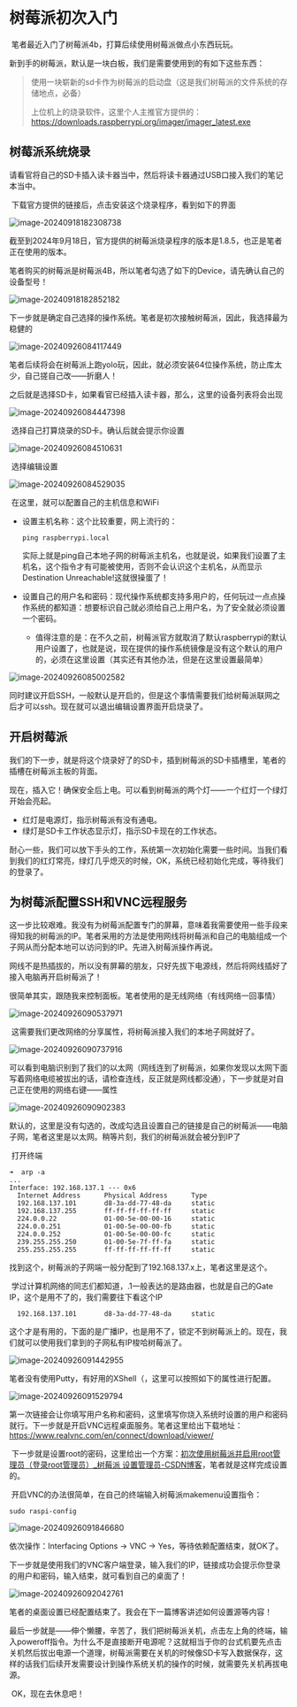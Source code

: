 # 树莓派初次入门

​	笔者最近入门了树莓派4b，打算后续使用树莓派做点小东西玩玩。

​	新到手的树莓派，默认是一块白板，我们是需要使用到的有如下这些东西：

> 使用一块崭新的sd卡作为树莓派的启动盘（这是我们树莓派的文件系统的存储地点，必备）
>
> 上位机上的烧录软件，这里个人主推官方提供的：https://downloads.raspberrypi.org/imager/imager_latest.exe

## 树莓派系统烧录

​	请看官将自己的SD卡插入读卡器当中，然后将读卡器通过USB口接入我们的笔记本当中。

​	下载官方提供的链接后，点击安装这个烧录程序，看到如下的界面

![image-20240918182308738](./树莓派1/image-20240918182308738.png)

​	截至到2024年9月18日，官方提供的树莓派烧录程序的版本是1.8.5，也正是笔者正在使用的版本。

​	笔者购买的树莓派是树莓派4B，所以笔者勾选了如下的Device，请先确认自己的设备型号！

![image-20240918182852182](./树莓派1/image-20240918182852182.png)

​	下一步就是确定自己选择的操作系统。笔者是初次接触树莓派，因此，我选择最为稳健的

![image-20240926084117449](./树莓派1/image-20240926084117449.png)

​	笔者后续将会在树莓派上跑yolo玩，因此，就必须安装64位操作系统，防止库太少，自己搓自己改——折磨人！

​	之后就是选择SD卡，如果看官已经插入读卡器，那么，这里的设备列表将会出现

![image-20240926084447398](./树莓派1/image-20240926084447398.png)

​	选择自己打算烧录的SD卡。确认后就会提示你设置

![image-20240926084510631](./树莓派1/image-20240926084510631.png)

​	选择编辑设置

![image-20240926084529035](./树莓派1/image-20240926084529035.png)

​	在这里，就可以配置自己的主机信息和WiFi

- 设置主机名称：这个比较重要，网上流行的：

  ```
  ping raspberrypi.local
  ```

  实际上就是ping自己本地子网的树莓派主机名，也就是说，如果我们设置了主机名，这个指令才有可能被使用，否则不会认识这个主机名，从而显示Destination Unreachable!这就很操蛋了！

- 设置自己的用户名和密码：现代操作系统都支持多用户的，任何玩过一点点操作系统的都知道：想要标识自己就必须给自己上用户名，为了安全就必须设置一个密码。

  - 值得注意的是：在不久之前，树莓派官方就取消了默认raspberrypi的默认用户设置了，也就是说，现在提供的操作系统镜像是没有这个默认的用户的，必须在这里设置（其实还有其他办法，但是在这里设置最简单）

![image-20240926085002582](./树莓派1/image-20240926085002582.png)

​	同时建议开启SSH，一般默认是开启的，但是这个事情需要我们给树莓派联网之后才可以ssh。现在就可以退出编辑设置界面开启烧录了。

## 开启树莓派

​	我们的下一步，就是将这个烧录好了的SD卡，插到树莓派的SD卡插槽里，笔者的插槽在树莓派主板的背面。

​	现在，插入它！确保安全后上电。可以看到树莓派的两个灯——一个红灯一个绿灯开始会亮起。

- 红灯是电源灯，指示树莓派有没有通电。
- 绿灯是SD卡工作状态显示灯，指示SD卡现在的工作状态。

​	耐心一些，我们可以放下手头的工作，系统第一次初始化需要一些时间。当我们看到我们的红灯常亮，绿灯几乎熄灭的时候，OK，系统已经初始化完成，等待我们的登录了。

## 为树莓派配置SSH和VNC远程服务

​	这一步比较艰难。我没有为树莓派配置专门的屏幕，意味着我需要使用一些手段来得知我的树莓派的IP。笔者采用的方法是使用网线将树莓派和自己的电脑组成一个子网从而分配本地可以访问到的IP。先进入树莓派操作再说。

​	网线不是热插拔的，所以没有屏幕的朋友，只好先拔下电源线，然后将网线插好了接入电脑再开启树莓派了！

​	很简单其实，跟随我来控制面板。笔者使用的是无线网络（有线网络一回事情）

![image-20240926090537971](./树莓派1/image-20240926090537971.png)

​	这需要我们更改网络的分享属性，将树莓派接入我们的本地子网就好了。

![image-20240926090737916](./树莓派1/image-20240926090737916.png)

​	可以看到电脑识别到了我们的以太网（网线连到了树莓派，如果你发现以太网下面写着网络电缆被拔出的话，请检查连线，反正就是网线都没通），下一步就是对自己正在使用的网络右键——属性

![image-20240926090902383](./树莓派1/image-20240926090902383.png)

​	默认的，这里是没有勾选的，改成勾选且设置自己的链接是自己的树莓派——电脑子网，笔者这里是以太网。稍等片刻，我们的树莓派就会被分到IP了

​	打开终端

```
➜  arp -a
...
Interface: 192.168.137.1 --- 0x6
  Internet Address      Physical Address      Type
  192.168.137.101       d8-3a-dd-77-48-da     static
  192.168.137.255       ff-ff-ff-ff-ff-ff     static
  224.0.0.22            01-00-5e-00-00-16     static
  224.0.0.251           01-00-5e-00-00-fb     static
  224.0.0.252           01-00-5e-00-00-fc     static
  239.255.255.250       01-00-5e-7f-ff-fa     static
  255.255.255.255       ff-ff-ff-ff-ff-ff     static
```

​	找到这个，树莓派的子网端一般分配到了192.168.137.x上，笔者这里是这个。

​	学过计算机网络的同志们都知道，.1一般表达的是路由器，也就是自己的Gate IP，这个是用不了的，我们需要往下看这个IP

```
  192.168.137.101       d8-3a-dd-77-48-da     static
```

​	这个才是有用的，下面的是广播IP，也是用不了，锁定不到树莓派上的。现在，我们就可以使用我们拿到的子网私有IP梭哈树莓派了。

![image-20240926091442955](./树莓派1/image-20240926091442955.png)

​	笔者没有使用Putty，有好用的XShell（，这里可以按照如下的属性进行配置。

![image-20240926091529794](./树莓派1/image-20240926091529794.png)

​	第一次链接会让你填写用户名称和密码，这里填写你烧入系统时设置的用户和密码就行。下一步就是开启VNC远程桌面服务。笔者这里给出下载地址：https://www.realvnc.com/en/connect/download/viewer/

​	下一步就是设置root的密码，这里给出一个方案：[初次使用树莓派并启用root管理员（登录root管理员）_树莓派 设置管理员-CSDN博客](https://blog.csdn.net/faryang/article/details/50779767)，笔者就是这样完成设置的。

​	开启VNC的办法很简单，在自己的终端输入树莓派makemenu设置指令：

```
sudo raspi-config
```

![image-20240926091846680](./树莓派1/image-20240926091846680.png)

依次操作：Interfacing Options -> VNC -> Yes，等待依赖配置结束，就OK了。

下一步就是使用我们的VNC客户端登录，输入我们的IP，链接成功会提示你登录的用户和密码，输入结束，就可看到自己的桌面了！

![image-20240926092042761](./树莓派1/image-20240926092042761.png)

​	笔者的桌面设置已经配置结束了。我会在下一篇博客讲述如何设置源等内容！

​	最后一步就是——伸个懒腰，辛苦了，我们把树莓派关机，点击左上角的终端，输入poweroff指令。为什么不是直接断开电源呢？这就相当于你的台式机要先点击关机然后拔出电源一个道理，树莓派需要在关机的时候像SD卡写入数据保存，这样的话我们后续开发需要设计到操作系统关机的操作的时候，就需要先关机再拔电源。

​	OK，现在去休息吧！
